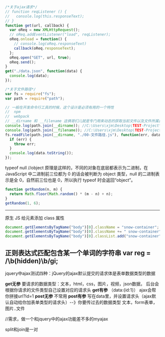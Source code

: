 ```js
/*关于ajax请求*/
// function reqListener () {
//   console.log(this.responseText);
// }
function get(url, callback) {
  var oReq = new XMLHttpRequest();
  // oReq.addEventListener("load", reqListener);
  oReq.onload = function() {
    // console.log(oReq.responseText)
    callback(oReq.responseText);
  };
  oReq.open("GET", url, true);
  oReq.send();
}
get("./data.json", function(data) {
  console.log(data);
});
```

```js
/*关于文件路径*/
var fs = require("fs");
var path = require("path");

// 一般在开发命令行工具的时候，这个设计是必须有用的一个特性
//  npm
//  webpack
// __dirname 和 __filename 这俩哥们儿就是专门用来动态的获取当前文件以及文件所属目录的绝对路径
console.log(path.join(__dirname)); //C:\Users\xjm\Desktop\TEST-Project\B-node7\07\code
console.log(path.join(__filename)); //C:\Users\xjm\Desktop\TEST-Project\B-node7\07\code\00-文件路径.js
fs.readFile(path.join(__dirname, "./00-文件路径.js"), function(err, data) {
  if (err) {
    throw err;
  }
  console.log(data.toString());
});
```

typeof null //object
原理是这样的，不同的对象在底层都表示为二进制，在 JavaScript 中二进制前三位都为 0 的话会被判断为 object 类型，null 的二进制表示是全 0，自然前三位也是 0，所以执行 typeof 时会返回“object”。

```js
function getRandom(n, m) {
  return Math.floor(Math.random() * (m - n) + n);
}
getRandom(1, 6);
```
---
原生 JS 给元素添加 class 属性

```js
document.getElementsByTagName("body")[0].className = "snow-container"; //设置为新的
document.getElementsByTagName("body")[0].className += " snow-container"; //在原来的后面加这个
document.getElementsByTagName("body")[0].classList.add("snow-container"); //与第一个等价
```
正则表达式匹配包含某一个单词的字符串
        var reg = /\b(hidden)\b/gi;
---
jquery中ajax测试四种：jQuery的ajax默认提交的请求体是表单数据类型的数据

**get无参**   要请求的数据类型：文本，html，css，图片，视频，json数据， 后台会根据你请求的文件类型自己设置对应的请求头
**get有参**   （data:{id:1}）  ajax会帮你拼接url?id=1 
**post无参**   不常用
**post有参** 写在data里，并设置请求头（ajax默认自动给你加表单类型的请求头）--》你要传过去的数据类型  文本，form表单，图片..文件

//需求，做一个和jquery中的ajax功能差不多的myajax



split和join是一对